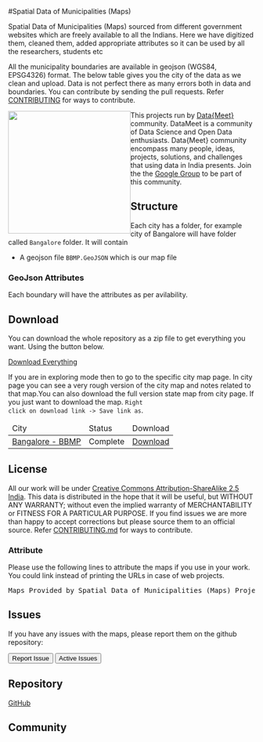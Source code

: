 #Spatial Data of Municipalities (Maps)

 Spatial Data of Municipalities (Maps) sourced from different government websites which are freely available to all the Indians. Here we have digitized them, cleaned them, added appropriate attributes so it can be used by all the researchers, students etc

All the municipality boundaries are available in geojson (WGS84, EPSG4326) format. The below table gives you the city of the data as we clean and upload. Data is not perfect there as many errors both in data and boundaries. You can contribute by sending the pull requests. Refer [CONTRIBUTING](/contributing) for ways to contribute.


<img width="250px" style="float:left" src="http://projects.datameet.org/logo/datameet_logo_v.1.2.png" > This projects run by <a href="http://datameet.org">Data{Meet}</a> community. DataMeet is a community of Data Science and Open Data enthusiasts. Data{Meet} community encompass many people, ideas, projects, solutions, and challenges that using data in India presents. Join the the <a href="https://groups.google.com/group/datameet">Google Group</a> to be part of this community.


## Structure
Each city has a folder, for example city of Bangalore will have folder called <code>Bangalore</code> folder. It will contain 

- A geojson file <code>BBMP.GeoJSON</code> which is our map file


### GeoJson Attributes
Each boundary will have the attributes as per avilability. 



## Download
You can download the whole repository as a zip file to get everything you want. Using the button below.

<a class="btn btn-lg btn-success" href="https://github.com/datameet/Municipal_Spatial_Data/archive/master.zip">
  <i class="fa fa-download fa-2x pull-left"></i> Download Everything</a>

If you are in exploring mode then to go to the specific city map page. In city page you can see a very rough version of the city map and notes related to that map.You can also download the full version state map from city page. If you just want to download the map. <code>Right click on download link -> Save link as</code>.

<table class="table table-bordered">
	<thead >
		<td>City</td>
		<td>Status</td>
		<td>Download</td>
	</thead>
<tbody>
	<tr>
		<td><a href="bangalore/" target="_blank">Bangalore - BBMP</a></td>
		<td>Complete</td>
		<td><a href="https://github.com/datameet/Municipal_Spatial_Data/raw/master/Bangalore/BBMP.GeoJSON" target="_blank">Download</a></td>
	</tr>
</tbody>
</table>

## License
All our work will be under [Creative Commons Attribution-ShareAlike 2.5 India](http://creativecommons.org/licenses/by-sa/2.5/in/). This data is distributed in the hope that it will be useful, but WITHOUT ANY WARRANTY; without even the implied warranty of MERCHANTABILITY or FITNESS FOR A PARTICULAR PURPOSE.  If you find issues we are more than happy to accept corrections but please source them to an official source. Refer [CONTRIBUTING.md](CONTRIBUTING.md) for ways to contribute.

### Attribute
Please use the following lines to attribute the maps if you use in your work. You could link instead of printing the URLs in case of web projects.
<pre>
Maps Provided by Spatial Data of Municipalities (Maps) Project [http://projects.datameet.org/Municipal_Spatial_Data/] by Data{Meet}. Its made available under the [Creative Commons Attribution-ShareAlike 2.5 India](http://creativecommons.org/licenses/by-sa/2.5/in/).
</pre>	


## Issues

If you have any issues with the maps, please report them on the github repository:

<a href="https://github.com/datameet/Municipal_Spatial_Data/issues/new"><button class="btn btn-primary" type="submit">Report Issue</button></a>
<a href="https://github.com/datameet/Municipal_Spatial_Data/issues"><button class="btn btn-primary" type="submit">Active Issues</button></a>


## Repository
<a class="btn btn-lg btn-success" href="https://github.com/datameet/Municipal_Spatial_Data">
  <i class="fa fa-github fa-2x pull-left"></i> GitHub</a>   

## Community
